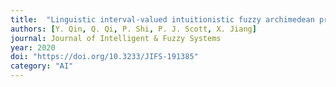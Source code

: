 ```yaml
---
title:  "Linguistic interval-valued intuitionistic fuzzy archimedean prioritised aggregation operators for multi-criteria decision making"
authors: [Y. Qin, Q. Qi, P. Shi, P. J. Scott, X. Jiang]
journal: Journal of Intelligent & Fuzzy Systems
year: 2020 
doi: "https://doi.org/10.3233/JIFS-191385"
category: "AI"
---
```

